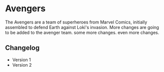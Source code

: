 # Avengers
The Avengers are a team of superheroes from Marvel Comics, initially assembled to defend Earth against Loki's invasion.
More changes are going to be added to the avenger team.
some more changes.
even more changes.

## Changelog

* Version 1
* Version 2
